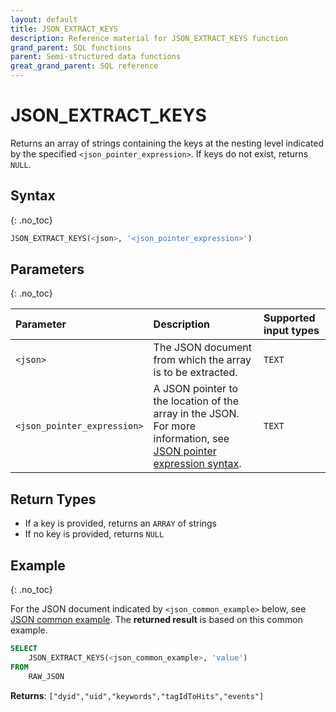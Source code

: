 ```yaml
---
layout: default
title: JSON_EXTRACT_KEYS
description: Reference material for JSON_EXTRACT_KEYS function
grand_parent: SQL functions
parent: Semi-structured data functions
great_grand_parent: SQL reference
---
```


# JSON_EXTRACT_KEYS

Returns an array of strings containing the keys at the nesting level indicated by the specified `<json_pointer_expression>`. If keys do not exist, returns `NULL`.

## Syntax
{: .no_toc}

```sql
JSON_EXTRACT_KEYS(<json>, '<json_pointer_expression>')
```

## Parameters 
{: .no_toc}

| Parameter                   | Description                                               | Supported input types | 
| :--------------------------- | :--------------------------------------------------------- | :----------|
| `<json>`                    | The JSON document from which the array is to be extracted. | `TEXT` | 
| `<json_pointer_expression>` | A JSON pointer to the location of the array in the JSON. For more information, see [JSON pointer expression syntax](./index.md#json-pointer-expression-syntax).    |`TEXT` | 

## Return Types 

* If a key is provided, returns an `ARRAY` of strings
* If no key is provided, returns `NULL`

## Example
{: .no_toc}

For the JSON document indicated by `<json_common_example>` below, see [JSON common example](./index.md#json-common-example). The **returned result** is based on this common example.

```sql
SELECT
	JSON_EXTRACT_KEYS(<json_common_example>, 'value')
FROM
	RAW_JSON
```

**Returns**: `["dyid","uid","keywords","tagIdToHits","events"]`
